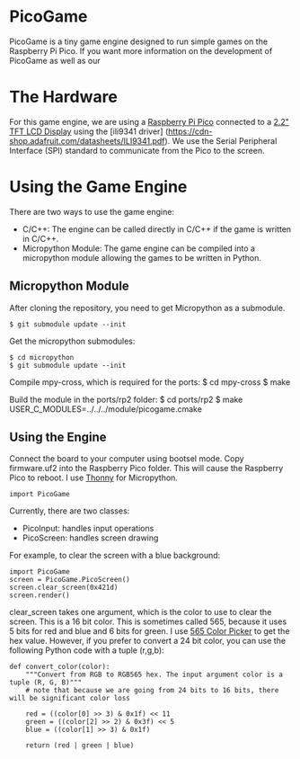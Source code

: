 # PicoGame

PicoGame is a tiny game engine designed to run simple games on the Raspberry Pi Pico. If you want more information on the development of PicoGame as well as our 

# The Hardware
For this game engine, we are using a [Raspberry Pi Pico](https://www.raspberrypi.com/products/raspberry-pi-pico/) connected to a [2.2" TFT LCD Display](https://www.adafruit.com/product/1480) using the [ili9341 driver] (https://cdn-shop.adafruit.com/datasheets/ILI9341.pdf). We use the Serial Peripheral Interface (SPI) standard to communicate from the Pico to the screen.

# Using the Game Engine
There are two ways to use the game engine:
- C/C++: The engine can be called directly in C/C++ if the game is written in C/C++.
- Micropython Module: The game engine can be compiled into a micropython module allowing the games to be written in Python.

## Micropython Module
After cloning the repository, you need to get Micropython as a submodule.

    $ git submodule update --init

Get the micropython submodules:

    $ cd micropython
    $ git submodule update --init

Compile mpy-cross, which is required for the ports:
    $ cd mpy-cross
    $ make

Build the module in the ports/rp2 folder:
    $ cd ports/rp2
    $ make USER_C_MODULES=../../../module/picogame.cmake

## Using the Engine
Connect the board to your computer using bootsel mode. Copy firmware.uf2 into the Raspberry Pico folder. This will cause the Raspberry Pico to reboot. I use [Thonny](https://thonny.org) for Micropython.

`import PicoGame`

Currently, there are two classes:
- PicoInput: handles input operations
- PicoScreen: handles screen drawing

For example, to clear the screen with a blue background:
```
import PicoGame
screen = PicoGame.PicoScreen()
screen.clear_screen(0x421d)
screen.render()
```

clear_screen takes one argument, which is the color to use to clear the screen. This is a 16 bit color. This is sometimes called 565, because it uses 5 bits for red and blue and 6 bits for green. I use [565 Color Picker](https://rgbcolorpicker.com/565) to get the hex value. However, if you prefer to convert a 24 bit color, you can use the following Python code with a tuple (r,g,b):

```
def convert_color(color):
    """Convert from RGB to RGB565 hex. The input argument color is a tuple (R, G, B)"""
    # note that because we are going from 24 bits to 16 bits, there will be significant color loss

    red = ((color[0] >> 3) & 0x1f) << 11
    green = ((color[2] >> 2) & 0x3f) << 5
    blue = ((color[1] >> 3) & 0x1f)

    return (red | green | blue)
```